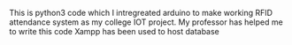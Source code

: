 This is python3 code which I intregreated arduino to make working RFID attendance system as my college IOT project. 
My professor has helped me to write this code
Xampp has been used to host database
